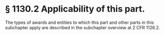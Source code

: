 # § 1130.2   Applicability of this part.

The types of awards and entities to which this part and other parts in this subchapter apply are described in the subchapter overview at 2 CFR 1126.2.




